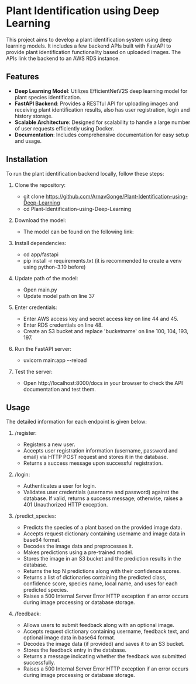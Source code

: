 # Plant Identification using Deep Learning

This project aims to develop a plant identification system using deep learning models. It includes a few backend APIs built with FastAPI to provide plant identification functionality based on uploaded images. The APIs link the backend to an AWS RDS instance.


## Features

- **Deep Learning Model**: Utilizes EfficientNetV2S deep learning model for plant species identification.
- **FastAPI Backend**: Provides a RESTful API for uploading images and receiving plant identification results, also has user registration, login and history storage.
- **Scalable Architecture**: Designed for scalability to handle a large number of user requests efficiently using Docker.
- **Documentation**: Includes comprehensive documentation for easy setup and usage.
  

## Installation

To run the plant identification backend locally, follow these steps:

1. Clone the repository:
   - git clone https://github.com/ArnavGonge/Plant-Identification-using-Deep-Learning
   - cd Plant-Identification-using-Deep-Learning
  
2. Download the model:
   - The model can be found on the following link:     

3. Install dependencies:
    - cd app/fastapi
    - pip install -r requirements.txt (it is recommended to create a venv using python-3.10 before)

4. Update path of the model:
   - Open main.py
   - Update model path on line 37

5. Enter credentials:
   - Enter AWS access key and secret access key on line 44 and 45.
   - Enter RDS credentials on line 48.
   - Create an S3 bucket and replace 'bucketname' on line 100, 104, 193, 197.

6. Run the FastAPI server:
   - uvicorn main:app --reload
  
7. Test the server:
   - Open http://localhost:8000/docs in your browser to check the API documentation and test them.
     
  
## Usage

The detailed information for each endpoint is given below:

1. /register:
   - Registers a new user.
   - Accepts user registration information (username, password and email) via HTTP POST request and stores it in the database.
   - Returns a success message upon successful registration.
     
2. /login:
   - Authenticates a user for login.
   - Validates user credentials (username and password) against the database. If valid, returns a success message; otherwise, raises a 401 Unauthorized HTTP exception.
     
3. /predict_species:
   - Predicts the species of a plant based on the provided image data.
   - Accepts request dictionary containing username and image data in base64 format.
   - Decodes the image data and preprocesses it.
   - Makes predictions using a pre-trained model.
   - Stores the image in an S3 bucket and the prediction results in the database.
   - Returns the top N predictions along with their confidence scores.
   - Returns a list of dictionaries containing the predicted class, confidence score, species name, local name, and uses for each predicted species.
   - Raises a 500 Internal Server Error HTTP exception if an error occurs during image processing or database storage.

4. /feedback:
   - Allows users to submit feedback along with an optional image.
   - Accepts request dictionary containing username, feedback text, and optional image data in base64 format.
   - Decodes the image data (if provided) and saves it to an S3 bucket.
   - Stores the feedback entry in the database.
   - Returns a message indicating whether the feedback was submitted successfully.
   - Raises a 500 Internal Server Error HTTP exception if an error occurs during image processing or database storage.


